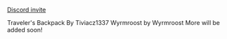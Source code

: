 [Discord invite](https://discord.gg/tGyZvxcpPb)


Traveler's Backpack By Tiviacz1337
Wyrmroost by Wyrmroost
More will be added soon!
